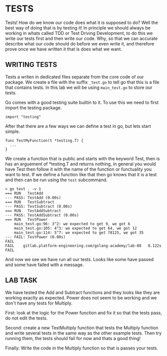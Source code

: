 TESTS
=====

Tests! How do we know our code does what it is supposed to do? Well the best way of doing that is by testing it! In principle we should always be working in whats called TDD or Test Driving Development, to do this we write our tests first and then write our code. Why, so that we can accurate describe what our code should do before we even write it, and therefore prove once we have written it that is does what we want.

WRITING TESTS
-------------

Tests a writen in dedicated files separate from the core code of our package. We create a file with the suffix `_test.go` to tell go that this is a file that contains tests. In this lab we will be using `main_test.go` to store our tests.

Go comes with a good testing suite builtin to it. To use this we need to first import the testing package. 

```
import "testing"
```

After that there are a few ways we can define a test in go, but lets start simple. 

```
func TestMyFunction(t *testing.T) {
  ...
}
```

We create a function that is public and starts with the keyword Test, then is has an arguement of *testing.T and returns nothing, in general you would have Test then follow it with the name of the function or functuality you want to test. If we define a function like that then go knows that it is a test and then can be run using the `test` subcommand. 

```
> go test . -v 1
=== RUN   TestAdd
--- PASS: TestAdd (0.00s)
=== RUN   TestSubtract
--- PASS: TestSubtract (0.00s)
=== RUN   TestAddSubtract
--- PASS: TestAddSubtract (0.00s)
=== RUN   TestPower
    main_test.go:96: 3^2: we expected to get 9, we got 6
    main_test.go:105: 4^3: we expected to get 64, we got 12
    main_test.go:114: 5^7: we expected to get 78125, we got 35
--- FAIL: TestPower (0.00s)
FAIL
FAIL    gitlab.platform-engineering.com/golang-academy/lab-08   0.122s
FAIL
```

And now we see we have run all our tests. Looks like some have passed and some have failed with a message. 


LAB TASK
--------

We have tested the Add and Subtract functions and they looks like they are working exactly as expected. Power does not seem to be working and we don't have any tests for Multiply. 

First: look at the logic for the Power function and fix it so that the tests pass, do not edit the tests. 

Second: create a new TestMultiply function that tests the Multiply function and write several tests in the same way as the other example tests. Then try running them, the tests should fail for now and thats a good thing!

Finally: Write the code in the Multiply function so that is passes your tests. 




